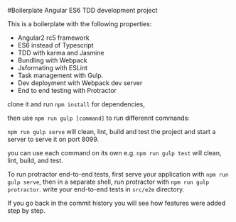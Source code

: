 #Boilerplate Angular ES6 TDD development project


This is a boilerplate with the following properties:

- Angular2 rc5 framework
- ES6 instead of Typescript 
- TDD with karma and Jasmine
- Bundling with Webpack
- Jsformating with ESLint
- Task management with Gulp.
- Dev deployment with Webpack dev server
- End to end testing with Protractor

clone it and run `npm install` for dependencies,

then use `npm run gulp [command]` to run differennt commands:

`npm run gulp serve` will clean, lint, build and test the project and start
a server to serve it on port 8099.

you can use each command on its own
e.g. `npm run gulp test` will clean, lint, build, and test.

To run protractor end-to-end tests, first serve your application with
`npm run gulp serve`, then in a separate shell, run protractor with
`npm run gulp protractor`. write your end-to-end tests in `src/e2e` 
directory.

If you go back in the commit history you will see how features were 
added step by step.


